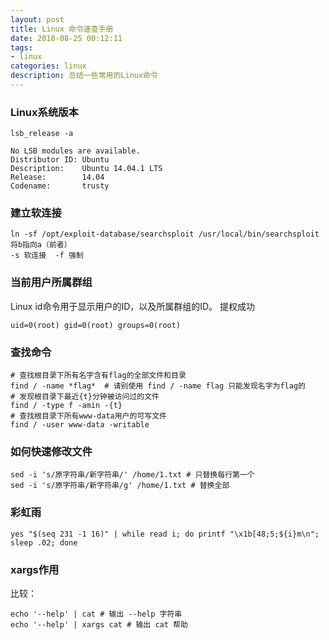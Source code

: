 ```yaml
---
layout: post
title: Linux 命令速查手册
date: 2018-08-25 00:12:11
tags:
- linux
categories: linux
description: 总结一些常用的Linux命令
---
```


### Linux系统版本

```shell
lsb_release -a 

No LSB modules are available.
Distributor ID: Ubuntu
Description:    Ubuntu 14.04.1 LTS
Release:        14.04
Codename:       trusty
```

### 建立软连接

```shell
ln -sf /opt/exploit-database/searchsploit /usr/local/bin/searchsploit
将b指向a（前者）
-s 软连接  -f 强制
```

### 当前用户所属群组

Linux id命令用于显示用户的ID，以及所属群组的ID。 提权成功

```shell
uid=0(root) gid=0(root) groups=0(root)
```

### 查找命令

```shell
# 查找根目录下所有名字含有flag的全部文件和目录
find / -name *flag*  # 请别使用 find / -name flag 只能发现名字为flag的
# 发现根目录下最近{t}分钟被访问过的文件
find / -type f -amin -{t}
# 查找根目录下所有www-data用户的可写文件
find / -user www-data -writable
```
### 如何快速修改文件

```shell
sed -i 's/原字符串/新字符串/' /home/1.txt # 只替换每行第一个
sed -i 's/原字符串/新字符串/g' /home/1.txt # 替换全部
```

### 彩虹雨

```shell
yes "$(seq 231 -1 16)" | while read i; do printf "\x1b[48;5;${i}m\n"; sleep .02; done
```

### xargs作用

比较：

```shell
echo '--help' | cat # 输出 --help 字符串
echo '--help' | xargs cat # 输出 cat 帮助
```

